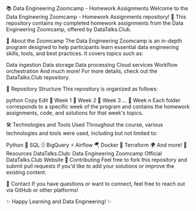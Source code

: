 📚 Data Engineering Zoomcamp - Homework Assignments
Welcome to the Data Engineering Zoomcamp - Homework Assignments repository! 🚀 This repository contains my completed homework assignments from the Data Engineering Zoomcamp, offered by DataTalks.Club.

📌 About the Zoomcamp
The Data Engineering Zoomcamp is an in-depth program designed to help participants learn essential data engineering skills, tools, and best practices. It covers topics such as:

Data ingestion
Data storage
Data processing
Cloud services
Workflow orchestration
And much more!
For more details, check out the DataTalks.Club repository.

📂 Repository Structure
This repository is organized as follows:

python
Copy
Edit
📁 Week 1
📁 Week 2
📁 Week 3
...
📁 Week n
Each folder corresponds to a specific week of the program and contains the homework assignments, code, and solutions for that week's topics.

🛠️ Technologies and Tools Used
Throughout the course, various technologies and tools were used, including but not limited to:

Python 🐍
SQL 🗄️
BigQuery ⚡
Airflow 🪂
Docker 🐳
Terraform 🌍
And more!
🔗 Resources
DataTalks.Club: Data Engineering Zoomcamp
Official DataTalks.Club Website
🤝 Contributing
Feel free to fork this repository and submit pull requests if you'd like to add your solutions or improve the existing content.

📧 Contact
If you have questions or want to connect, feel free to reach out via GitHub or other platforms!

✨ Happy Learning and Data Engineering! ✨
